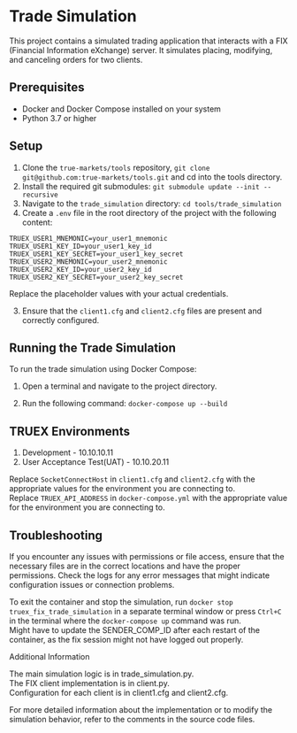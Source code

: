 # Trade Simulation
This project contains a simulated trading application that interacts with a FIX (Financial Information eXchange) server. It simulates placing, modifying, and canceling orders for two clients.

## Prerequisites
- Docker and Docker Compose installed on your system
- Python 3.7 or higher

## Setup
1. Clone the `true-markets/tools` repository, `git clone git@github.com:true-markets/tools.git` and cd into the tools directory.
2. Install the required git submodules: `git submodule update --init --recursive`
3. Navigate to the `trade_simulation` directory: `cd tools/trade_simulation`
3. Create a `.env` file in the root directory of the project with the following content:

```
TRUEX_USER1_MNEMONIC=your_user1_mnemonic
TRUEX_USER1_KEY_ID=your_user1_key_id
TRUEX_USER1_KEY_SECRET=your_user1_key_secret
TRUEX_USER2_MNEMONIC=your_user2_mnemonic
TRUEX_USER2_KEY_ID=your_user2_key_id
TRUEX_USER2_KEY_SECRET=your_user2_key_secret
```

Replace the placeholder values with your actual credentials.

3. Ensure that the `client1.cfg` and `client2.cfg` files are present and correctly configured.

## Running the Trade Simulation
To run the trade simulation using Docker Compose:

1. Open a terminal and navigate to the project directory.

2. Run the following command: `docker-compose up --build`


## TRUEX Environments
1. Development - 10.10.10.11
2. User Acceptance Test(UAT) - 10.10.20.11

Replace `SocketConnectHost` in `client1.cfg` and `client2.cfg` with the appropriate values for the environment you are connecting to.<br>
Replace `TRUEX_API_ADDRESS` in `docker-compose.yml` with the appropriate value for the environment you are connecting to.

## Troubleshooting

If you encounter any issues with permissions or file access, ensure that the necessary files are in the correct locations and have the proper permissions.
Check the logs for any error messages that might indicate configuration issues or connection problems.

To exit the container and stop the simulation, run `docker stop truex_fix_trade_simulation` in a separate terminal window or press `Ctrl+C` in the terminal where the `docker-compose up` command was run. <br>
Might have to update the SENDER_COMP_ID after each restart of the container, as the fix session might not have logged out properly.

Additional Information

The main simulation logic is in trade_simulation.py. <br>
The FIX client implementation is in client.py. <br>
Configuration for each client is in client1.cfg and client2.cfg. <br>

For more detailed information about the implementation or to modify the simulation behavior, refer to the comments in the source code files.

